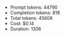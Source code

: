 - Prompt tokens: 44790
- Completion tokens: 818
- Total tokens: 45608
- Cost: $0.14
- Duration: 1306
